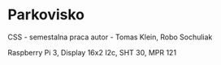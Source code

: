 # Parkovisko


CSS - semestalna praca 
autor - Tomas Klein, Robo Sochuliak

Raspberry Pi 3, Display 16x2 I2c, SHT 30, MPR 121
